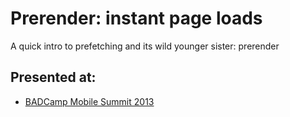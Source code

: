 # Prerender: instant page loads

A quick intro to prefetching and its wild younger sister: prerender

## Presented at:

* [BADCamp Mobile Summit 2013](http://2013.badcamp.net/events/mobile-drupal-summit)
